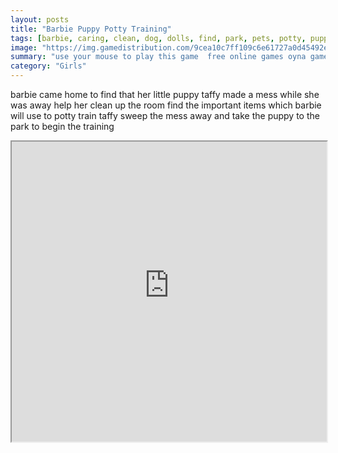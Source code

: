 ```yaml
---
layout: posts
title: "Barbie Puppy Potty Training"
tags: [barbie, caring, clean, dog, dolls, find, park, pets, potty, puppy, room, simulation, taffy, training, free, online, games, oyna, game, free, games, play, play, games]
image: "https://img.gamedistribution.com/9cea10c7ff109c6e61727a0d45492ead.jpg"
summary: "use your mouse to play this game  free online games oyna game free games play play games"
category: "Girls"
---
```


barbie came home to find that her little puppy taffy made a mess while she was away help her clean up the room find the important items which barbie will use to potty train taffy sweep the mess away and take the puppy to the park to begin the training

<iframe width="100%" height="480px;" src="https://flash.gamedistribution.com?game=9cea10c7ff109c6e61727a0d45492ead"></iframe>